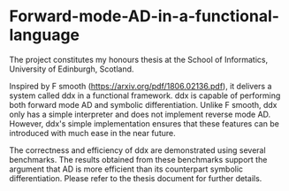 # Forward-mode-AD-in-a-functional-language

The project constitutes my honours thesis at the School of Informatics, University of Edinburgh, Scotland. 

Inspired by F smooth (https://arxiv.org/pdf/1806.02136.pdf), it delivers a system called ddx in a functional framework. ddx is capable of performing both forward mode AD and symbolic differentiation. Unlike  F smooth, ddx only has a simple interpreter and does not implement reverse mode AD. However, ddx's simple implementation ensures that these features can be introduced with much ease in the near future. 

The correctness and efficiency of ddx are demonstrated using several benchmarks. The results obtained from these benchmarks support the argument that AD is more efficient than its counterpart symbolic differentiation. Please refer to the thesis document for further details. 
